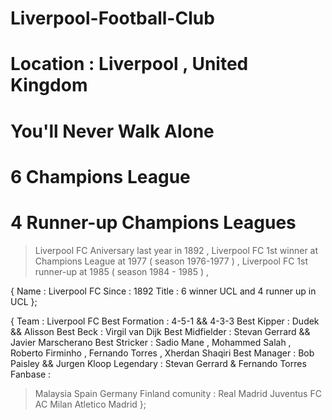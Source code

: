 # Liverpool-Football-Club
# Location : Liverpool , United Kingdom 
# You'll Never Walk Alone
# 6 Champions League
# 4 Runner-up Champions Leagues


> Liverpool FC Aniversary last year in 1892 ,
> Liverpool FC 1st winner at Champions League at 1977 ( season 1976-1977 ) ,
> Liverpool FC 1st runner-up at 1985 ( season 1984 - 1985 ) ,

{ 
Name : Liverpool FC 
Since : 1892 
Title : 6 winner UCL and 4 runner up in UCL
}; 

{
Team : Liverpool FC 
Best Formation : 4-5-1  && 4-3-3 
Best Kipper : Dudek && Alisson 
Best Beck : Virgil van Dijk 
Best Midfielder : Stevan Gerrard && Javier Marscherano 
Best Stricker : Sadio Mane , Mohammed Salah , Roberto Firminho , Fernando Torres , Xherdan Shaqiri
Best Manager : Bob Paisley && Jurgen Kloop 
Legendary : Stevan Gerrard & Fernando Torres 
Fanbase : 
  > Malaysia
  > Spain
  > Germany
  > Finland
comunity :
> Real Madrid
> Juventus FC
> AC Milan
> Atletico Madrid
}; 
